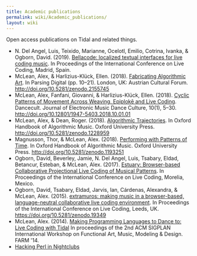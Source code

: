 ```yaml
---
title: Academic publications
permalink: wiki/Academic_publications/
layout: wiki
---
```


<languages/> <translate>

Open access publications on Tidal and related things.

-   N. Del Angel, Luis, Teixido, Marianne, Ocelotl, Emilio, Cotrina,
    Ivanka, & Ogborn, David. (2019). [Bellacode: localized textual
    interfaces for live coding
    music](https://iclc.toplap.org/2019/papers/paper111.pdf). In
    Proceedings of the International Conference on Live Coding, Madrid,
    Spain.
-   McLean, Alex, & Harlizius-Klück, Ellen. (2018). [Fabricating
    Algorithmic Art](https://zenodo.org/record/2155745#.XCUCvsbgqV4). In
    Parsing Digital (pp. 10–21). London, UK: Austrian Cultural Forum.
    <http://doi.org/10.5281/zenodo.2155745>
-   McLean, Alex, Fanfani, Giovanni, & Harlizius-Klück, Ellen. (2018).
    [Cyclic Patterns of Movement Across Weaving, Epiplokē and Live
    Coding](https://zenodo.org/record/1548969#.XCUDAcbgqV4). Dancecult.
    Journal of Electronic Music Dance Culture, 10(1), 5–30.
    <http://doi.org/10.12801/1947-5403.2018.10.01.01>
-   McLean, Alex, & Dean, Roger. (2018). [Algorithmic
    Trajectories](https://zenodo.org/record/1228959#.XCUDZsbgqV4). In
    Oxford Handbook of Algorithmic Music. Oxford University Press.
    <http://doi.org/10.5281/zenodo.1228959>
-   Magnusson, Thor, & McLean, Alex. (2018). [Performing with Patterns
    of Time](https://zenodo.org/record/1193251#.XCUCMcbgqV4). In Oxford
    Handbook of Algorithmic Music. Oxford University Press.
    <http://doi.org/10.5281/zenodo.1193251>
-   Ogborn, David, Beverley, Jamie, N. Del Angel, Luis, Tsabary, Eldad,
    Betancur, Esteban, & McLean, Alex. (2017). [Estuary: Browser-based
    Collaborative Projectional Live Coding of Musical
    Patterns](https://iclc.livecodenetwork.org/2017/cameraReady/ICLC_2017_paper_78.pdf).
    In Proceedings of the International Conference on Live Coding,
    Morelia, Mexico.
-   Ogborn, David, Tsabary, Eldad, Jarvis, Ian, Cárdenas, Alexandra, &
    McLean, Alex. (2015). [extramuros: making music in a browser-based,
    language-neutral collaborative live coding
    environment](https://zenodo.org/record/19349). In Proceedings of the
    International Conference on Live Coding, Leeds, UK.
    <https://doi.org/10.5281/zenodo.19349>
-   McLean, Alex. (2014). [Making Programming Languages to Dance to:
    Live Coding with Tidal](http://slab.org/tmp/p64.pdf) In proceedings
    of the 2nd ACM SIGPLAN International Workshop on Functional Art,
    Music, Modeling & Design. FARM '14.
-   [Hacking Perl in
    Nightclubs](https://www.perl.com/pub/2004/08/31/livecode.html/)

</translate>
